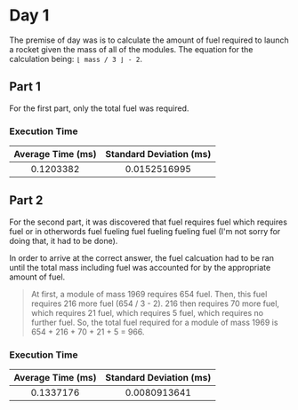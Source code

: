 # Day 1

The premise of day was is to calculate the amount of fuel required to launch a rocket given the mass of all of the modules. The equation for the calculation being: `⌊ mass / 3 ⌋ - 2`.

## Part 1

For the first part, only the total fuel was required.

### Execution Time

| Average Time (ms) | Standard Deviation (ms) |
| :---: | :---: |
| 0.1203382 | 0.0152516995 |

## Part 2

For the second part, it was discovered that fuel requires fuel which requires fuel or in otherwords fuel fueling fuel fueling fueling fuel (I'm not sorry for doing that, it had to be done).

In order to arrive at the correct answer, the fuel calcuation had to be ran until the total mass including fuel was accounted for by the appropriate amount of fuel.
> At first, a module of mass 1969 requires 654 fuel. Then, this fuel requires 216 more fuel (654 / 3 - 2). 216 then requires 70 more fuel, which requires 21 fuel, which requires 5 fuel, which requires no further fuel. So, the total fuel required for a module of mass 1969 is 654 + 216 + 70 + 21 + 5 = 966.

### Execution Time

| Average Time (ms) | Standard Deviation (ms) |
| :---: | :---: |
| 0.1337176 | 0.0080913641 |